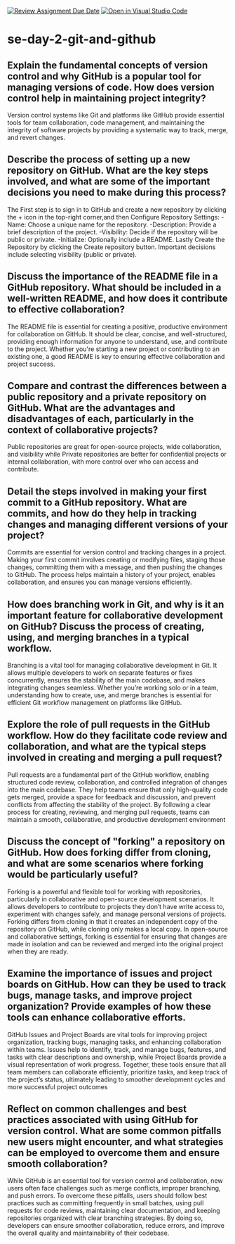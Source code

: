 [![Review Assignment Due Date](https://classroom.github.com/assets/deadline-readme-button-22041afd0340ce965d47ae6ef1cefeee28c7c493a6346c4f15d667ab976d596c.svg)](https://classroom.github.com/a/8wgCKhpZ)
[![Open in Visual Studio Code](https://classroom.github.com/assets/open-in-vscode-2e0aaae1b6195c2367325f4f02e2d04e9abb55f0b24a779b69b11b9e10269abc.svg)](https://classroom.github.com/online_ide?assignment_repo_id=18388652&assignment_repo_type=AssignmentRepo)
# se-day-2-git-and-github
## Explain the fundamental concepts of version control and why GitHub is a popular tool for managing versions of code. How does version control help in maintaining project integrity?
Version control systems like Git and platforms like GitHub provide essential tools for team collaboration, code management, and maintaining the integrity of software projects by providing a systematic way to track, merge, and revert changes.
## Describe the process of setting up a new repository on GitHub. What are the key steps involved, and what are some of the important decisions you need to make during this process?
The First step is to sign in to GitHub and create a new repository by clicking the + icon in the top-right corner,and then Configure Repository Settings:
-Name: Choose a unique name for the repository.
-Description: Provide a brief description of the project.
-Visibility: Decide if the repository will be public or private.
-Initialize: Optionally include a README.
Lastly Create the Repository by clicking the Create repository button.
Important decisions include selecting visibility (public or private).
## Discuss the importance of the README file in a GitHub repository. What should be included in a well-written README, and how does it contribute to effective collaboration?
The README file is essential for creating a positive, productive environment for collaboration on GitHub. It should be clear, concise, and well-structured, providing enough information for anyone to understand, use, and contribute to the project. Whether you're starting a new project or contributing to an existing one, a good README is key to ensuring effective collaboration and project success.
## Compare and contrast the differences between a public repository and a private repository on GitHub. What are the advantages and disadvantages of each, particularly in the context of collaborative projects?
Public repositories are great for open-source projects, wide collaboration, and visibility while Private repositories are better for confidential projects or internal collaboration, with more control over who can access and contribute.

## Detail the steps involved in making your first commit to a GitHub repository. What are commits, and how do they help in tracking changes and managing different versions of your project?
Commits are essential for version control and tracking changes in a project. Making your first commit involves creating or modifying files, staging those changes, committing them with a message, and then pushing the changes to GitHub. The process helps maintain a history of your project, enables collaboration, and ensures you can manage versions efficiently.

## How does branching work in Git, and why is it an important feature for collaborative development on GitHub? Discuss the process of creating, using, and merging branches in a typical workflow.
Branching is a vital tool for managing collaborative development in Git. It allows multiple developers to work on separate features or fixes concurrently, ensures the stability of the main codebase, and makes integrating changes seamless. Whether you’re working solo or in a team, understanding how to create, use, and merge branches is essential for efficient Git workflow management on platforms like GitHub.

## Explore the role of pull requests in the GitHub workflow. How do they facilitate code review and collaboration, and what are the typical steps involved in creating and merging a pull request?
Pull requests are a fundamental part of the GitHub workflow, enabling structured code review, collaboration, and controlled integration of changes into the main codebase. They help teams ensure that only high-quality code gets merged, provide a space for feedback and discussion, and prevent conflicts from affecting the stability of the project. By following a clear process for creating, reviewing, and merging pull requests, teams can maintain a smooth, collaborative, and productive development environment

## Discuss the concept of "forking" a repository on GitHub. How does forking differ from cloning, and what are some scenarios where forking would be particularly useful?
Forking is a powerful and flexible tool for working with repositories, particularly in collaborative and open-source development scenarios. It allows developers to contribute to projects they don’t have write access to, experiment with changes safely, and manage personal versions of projects. Forking differs from cloning in that it creates an independent copy of the repository on GitHub, while cloning only makes a local copy. In open-source and collaborative settings, forking is essential for ensuring that changes are made in isolation and can be reviewed and merged into the original project when they are ready.

## Examine the importance of issues and project boards on GitHub. How can they be used to track bugs, manage tasks, and improve project organization? Provide examples of how these tools can enhance collaborative efforts.
GitHub Issues and Project Boards are vital tools for improving project organization, tracking bugs, managing tasks, and enhancing collaboration within teams. Issues help to identify, track, and manage bugs, features, and tasks with clear descriptions and ownership, while Project Boards provide a visual representation of work progress. Together, these tools ensure that all team members can collaborate efficiently, prioritize tasks, and keep track of the project’s status, ultimately leading to smoother development cycles and more successful project outcomes

## Reflect on common challenges and best practices associated with using GitHub for version control. What are some common pitfalls new users might encounter, and what strategies can be employed to overcome them and ensure smooth collaboration?
While GitHub is an essential tool for version control and collaboration, new users often face challenges such as merge conflicts, improper branching, and push errors. To overcome these pitfalls, users should follow best practices such as committing frequently in small batches, using pull requests for code reviews, maintaining clear documentation, and keeping repositories organized with clear branching strategies. By doing so, developers can ensure smoother collaboration, reduce errors, and improve the overall quality and maintainability of their codebase.
